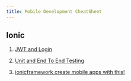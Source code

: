 ```yaml
---
title: Mobile Development CheatSheet
---
```

## Ionic

1. [JWT and Login](https://www.joshmorony.com/hybrid-app-developers-dont-store-your-users-passwords/)
1. [Unit and End To End Testing](https://www.youtube.com/watch?v=8ApX7EhkBDs&feature=youtu.be)

1. [ionicframework create mobile apps with this!](http://ionicframework.com/)
